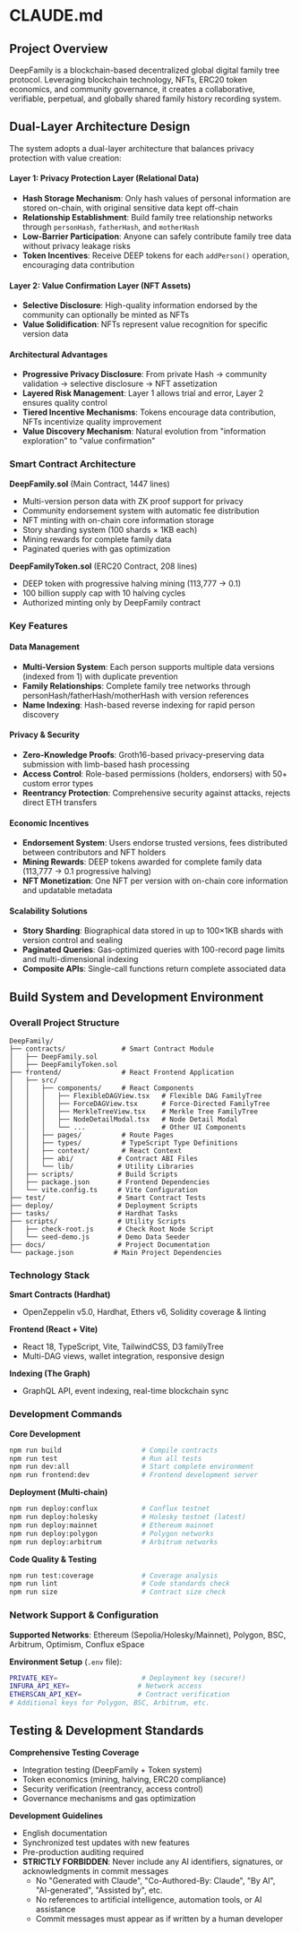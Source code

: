 # CLAUDE.md

## Project Overview

DeepFamily is a blockchain-based decentralized global digital family tree protocol. Leveraging blockchain technology, NFTs, ERC20 token economics, and community governance, it creates a collaborative, verifiable, perpetual, and globally shared family history recording system.


## Dual-Layer Architecture Design

The system adopts a dual-layer architecture that balances privacy protection with value creation:

#### Layer 1: Privacy Protection Layer (Relational Data)
- **Hash Storage Mechanism**: Only hash values of personal information are stored on-chain, with original sensitive data kept off-chain
- **Relationship Establishment**: Build family tree relationship networks through `personHash`, `fatherHash`, and `motherHash`
- **Low-Barrier Participation**: Anyone can safely contribute family tree data without privacy leakage risks
- **Token Incentives**: Receive DEEP tokens for each `addPerson()` operation, encouraging data contribution

#### Layer 2: Value Confirmation Layer (NFT Assets)
- **Selective Disclosure**: High-quality information endorsed by the community can optionally be minted as NFTs
- **Value Solidification**: NFTs represent value recognition for specific version data

#### Architectural Advantages
- **Progressive Privacy Disclosure**: From private Hash → community validation → selective disclosure → NFT assetization
- **Layered Risk Management**: Layer 1 allows trial and error, Layer 2 ensures quality control
- **Tiered Incentive Mechanisms**: Tokens encourage data contribution, NFTs incentivize quality improvement
- **Value Discovery Mechanism**: Natural evolution from "information exploration" to "value confirmation"


### Smart Contract Architecture

**DeepFamily.sol** (Main Contract, 1447 lines)
- Multi-version person data with ZK proof support for privacy
- Community endorsement system with automatic fee distribution
- NFT minting with on-chain core information storage
- Story sharding system (100 shards × 1KB each)
- Mining rewards for complete family data
- Paginated queries with gas optimization

**DeepFamilyToken.sol** (ERC20 Contract, 208 lines)
- DEEP token with progressive halving mining (113,777 → 0.1)
- 100 billion supply cap with 10 halving cycles
- Authorized minting only by DeepFamily contract

### Key Features

#### Data Management
- **Multi-Version System**: Each person supports multiple data versions (indexed from 1) with duplicate prevention
- **Family Relationships**: Complete family tree networks through personHash/fatherHash/motherHash with version references
- **Name Indexing**: Hash-based reverse indexing for rapid person discovery

#### Privacy & Security
- **Zero-Knowledge Proofs**: Groth16-based privacy-preserving data submission with limb-based hash processing
- **Access Control**: Role-based permissions (holders, endorsers) with 50+ custom error types
- **Reentrancy Protection**: Comprehensive security against attacks, rejects direct ETH transfers

#### Economic Incentives
- **Endorsement System**: Users endorse trusted versions, fees distributed between contributors and NFT holders
- **Mining Rewards**: DEEP tokens awarded for complete family data (113,777 → 0.1 progressive halving)
- **NFT Monetization**: One NFT per version with on-chain core information and updatable metadata

#### Scalability Solutions
- **Story Sharding**: Biographical data stored in up to 100×1KB shards with version control and sealing
- **Paginated Queries**: Gas-optimized queries with 100-record page limits and multi-dimensional indexing
- **Composite APIs**: Single-call functions return complete associated data

## Build System and Development Environment

### Overall Project Structure

```
DeepFamily/
├── contracts/              # Smart Contract Module
│   ├── DeepFamily.sol
│   ├── DeepFamilyToken.sol
├── frontend/               # React Frontend Application
│   ├── src/
│   │   ├── components/     # React Components
│   │   │   ├── FlexibleDAGView.tsx   # Flexible DAG FamilyTree
│   │   │   ├── ForceDAGView.tsx      # Force-Directed FamilyTree
│   │   │   ├── MerkleTreeView.tsx    # Merkle Tree FamilyTree
│   │   │   ├── NodeDetailModal.tsx   # Node Detail Modal
│   │   │   └── ...                   # Other UI Components
│   │   ├── pages/          # Route Pages
│   │   ├── types/          # TypeScript Type Definitions
│   │   ├── context/        # React Context
│   │   ├── abi/           # Contract ABI Files
│   │   └── lib/           # Utility Libraries
│   ├── scripts/           # Build Scripts
│   ├── package.json       # Frontend Dependencies
│   └── vite.config.ts     # Vite Configuration
├── test/                  # Smart Contract Tests
├── deploy/                # Deployment Scripts
├── tasks/                 # Hardhat Tasks
├── scripts/               # Utility Scripts
│   ├── check-root.js      # Check Root Node Script
│   └── seed-demo.js       # Demo Data Seeder
├── docs/                  # Project Documentation
└── package.json          # Main Project Dependencies
```

### Technology Stack

**Smart Contracts (Hardhat)**
- OpenZeppelin v5.0, Hardhat, Ethers v6, Solidity coverage & linting

**Frontend (React + Vite)**
- React 18, TypeScript, Vite, TailwindCSS, D3 familyTree
- Multi-DAG views, wallet integration, responsive design

**Indexing (The Graph)**
- GraphQL API, event indexing, real-time blockchain sync

### Development Commands

**Core Development**
```bash
npm run build                    # Compile contracts
npm run test                     # Run all tests
npm run dev:all                  # Start complete environment
npm run frontend:dev             # Frontend development server
```

**Deployment (Multi-chain)**
```bash
npm run deploy:conflux           # Conflux testnet
npm run deploy:holesky           # Holesky testnet (latest)
npm run deploy:mainnet           # Ethereum mainnet
npm run deploy:polygon           # Polygon networks
npm run deploy:arbitrum          # Arbitrum networks
```

**Code Quality & Testing**
```bash
npm run test:coverage            # Coverage analysis
npm run lint                     # Code standards check
npm run size                     # Contract size check
```

### Network Support & Configuration

**Supported Networks**: Ethereum (Sepolia/Holesky/Mainnet), Polygon, BSC, Arbitrum, Optimism, Conflux eSpace

**Environment Setup** (`.env` file):
```bash
PRIVATE_KEY=                     # Deployment key (secure!)
INFURA_API_KEY=                 # Network access
ETHERSCAN_API_KEY=              # Contract verification
# Additional keys for Polygon, BSC, Arbitrum, etc.
```


## Testing & Development Standards

**Comprehensive Testing Coverage**
- Integration testing (DeepFamily + Token system)
- Token economics (mining, halving, ERC20 compliance)  
- Security verification (reentrancy, access control)
- Governance mechanisms and gas optimization

**Development Guidelines**
- English documentation
- Synchronized test updates with new features
- Pre-production auditing required
- **STRICTLY FORBIDDEN**: Never include any AI identifiers, signatures, or acknowledgments in commit messages
  - No "Generated with Claude", "Co-Authored-By: Claude", "By AI", "AI-generated", "Assisted by", etc.
  - No references to artificial intelligence, automation tools, or AI assistance
  - Commit messages must appear as if written by a human developer
